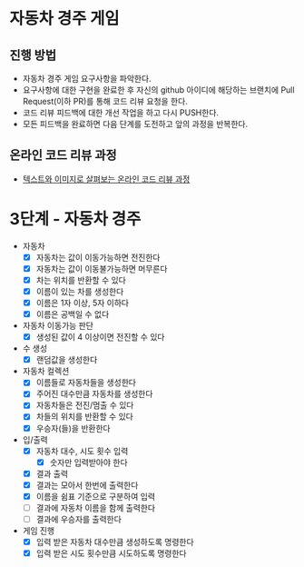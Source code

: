 # 자동차 경주 게임
## 진행 방법
* 자동차 경주 게임 요구사항을 파악한다.
* 요구사항에 대한 구현을 완료한 후 자신의 github 아이디에 해당하는 브랜치에 Pull Request(이하 PR)를 통해 코드 리뷰 요청을 한다.
* 코드 리뷰 피드백에 대한 개선 작업을 하고 다시 PUSH한다.
* 모든 피드백을 완료하면 다음 단계를 도전하고 앞의 과정을 반복한다.

## 온라인 코드 리뷰 과정
* [텍스트와 이미지로 살펴보는 온라인 코드 리뷰 과정](https://github.com/next-step/nextstep-docs/tree/master/codereview)

# 3단계 - 자동차 경주
- 자동차
  - [x] 자동차는 값이 이동가능하면 전진한다
  - [x] 자동차는 값이 이동불가능하면 머무른다
  - [x] 차는 위치를 반환할 수 있다
  - [x] 이름이 있는 차를 생성한다
  - [x] 이름은 1자 이상, 5자 이하다
  - [x] 이름은 공백일 수 없다
- 자동차 이동가능 판단
  - [x] 생성된 값이 4 이상이면 전진할 수 있다
- 수 생성
  - [x] 랜덤값을 생성한다
- 자동차 컬렉션
  - [x] 이름들로 자동차들을 생성한다
  - [x] 주어진 대수만큼 자동차를 생성한다
  - [x] 자동차들은 전진/멈출 수 있다
  - [x] 차들의 위치를 반환할 수 있다
  - [x] 우승자(들)을 반환한다
- 입/출력
  - [x] 자동차 대수, 시도 횟수 입력
    - [x] 숫자만 입력받아야 한다
  - [x] 결과 출력
  - [x] 결과는 모아서 한번에 출력한다
  - [x] 이름을 쉼표 기준으로 구분하여 입력
  - [ ] 결과에 자동차 이름을 함께 출력한다
  - [ ] 결과에 우승자를 출력한다
- 게임 진행
  - [x] 입력 받은 자동차 대수만큼 생성하도록 명령한다
  - [x] 입력 받은 시도 횟수만큼 시도하도록 명령한다